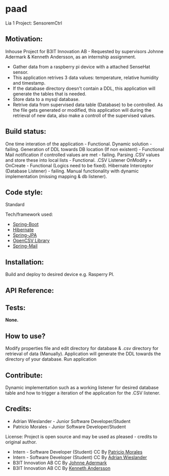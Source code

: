 # paad
Lia 1 Project: SensoremCtrl

## Motivation:
Inhouse Project for B3IT Innovation AB - Requested by supervisors Johnne Adermark & Kenneth Andersson,
as an internship assignment.
- Gather data from a raspberry pi device with a attached SenseHat sensor.
- This application retrives 3 data values: temperature, relative humidity and timestamp.
- If the database directory doesn't contain a DDL, this application will generate the tables that is needed.
- Store data to a mysql database.
- Retrive data from supervised data table (Database) to be controlled.
As the file gets generated or modified, this application will during the retrieval of new data, also make a controll of the supervised values. 


## Build status:
One time interation of the application - Functional.
Dynamic solution - failing.
Generation of DDL towards DB location (If non existent) - Functional
Mail notification if controlled values are met - failing.
Parsing .CSV values and store these into local lists - Functional.
.CSV Listener OnModify + OnCreate - Functional (Logics need to be fixed).
Hibernate Interceptor (Database Listener) - failing.
Manual functionality with dynamic implementation (missing mapping & db listener). 


## Code style:
Standard

Tech/framework used:
- [Spring-Boot](https://projects.spring.io/spring-boot/)
- [Hibernate](http://hibernate.org/)
- [Spring-JPA](https://projects.spring.io/spring-framework/)
- [OpenCSV Library](http://opencsv.sourceforge.net/)
- [Spring-Mail](https://projects.spring.io/spring-framework/)


## Installation:
Build and deploy to desired device e.g. Rasperry PI.

## API Reference:

## Tests:
<b>None.</b>

## How to use?
Modify properties file and edit directory for database & .csv directory for retrieval of data (Manually).
Application will generate the DDL towards the directory of your database.
Run application

## Contribute:
Dynamic implementation such as a working listener for desired database table and how to trigger a iteration of the application 
for the .CSV listener. 

## Credits:
* Adrian Wieslander - Junior Software Developer/Student
* Patricio Morales - Junior Software Developer/Student

License:
Project is open source and may be used as pleased - credits to original author.

* Intern - Software Developer (Student) CC By [Patricio Morales](https://github.com/Patricio89)
* Intern - Software Developer (Student) CC By [Adrian Wieslander](https://github.com/AdrWie)
* B3IT Innovation AB CC By [Johnne Adermark]()
* B3IT Innovation AB CC By [Kenneth Andersson]()
